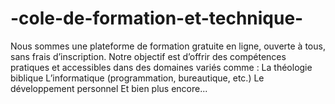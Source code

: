 # -cole-de-formation-et-technique-
 Nous sommes une plateforme de formation gratuite en ligne, ouverte à tous, sans frais d’inscription. Notre objectif est d’offrir des compétences pratiques et accessibles dans des domaines variés comme :  La théologie biblique  L’informatique (programmation, bureautique, etc.)  Le développement personnel  Et bien plus encore...
